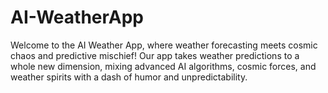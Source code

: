 # AI-WeatherApp
Welcome to the AI Weather App, where weather forecasting meets cosmic chaos and predictive mischief! Our app takes weather predictions to a whole new dimension, mixing advanced AI algorithms, cosmic forces, and weather spirits with a dash of humor and unpredictability.
